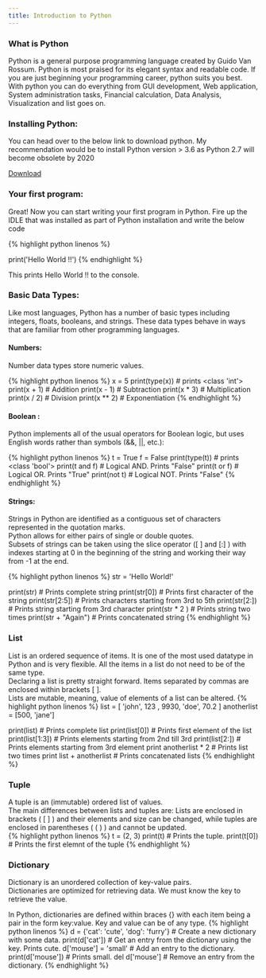 ```yaml
---
title: Introduction to Python
---
```


### What is Python
Python is a general purpose programming language created by Guido Van Rossum. Python is most praised for its elegant syntax and readable code. If you are just beginning your programming career, python suits you best.  
With python you can do everything from GUI development, Web application, System administration tasks, Financial calculation, Data Analysis, Visualization and list goes on.

### Installing Python:
You can head over to the below link to download python. My recommendation would be to install Python version > 3.6 as Python 2.7 will become obsolete by 2020

[Download](https://www.python.org/downloads/)

### Your first program:
Great! Now you can start writing your first program in Python. Fire up the IDLE that was installed as part of Python installation and write the below code

{% highlight python linenos %}

print('Hello World !!')
{% endhighlight %}

This prints Hello World !! to the console.

### Basic Data Types:
Like most languages, Python has a number of basic types including integers, floats, booleans, and strings. These data types behave in ways that are familiar from other programming languages.

#### Numbers:
Number data types store numeric values.

{% highlight python linenos %}
x = 5
print(type(x))  # prints <class 'int'>
print(x + 1)    # Addition
print(x - 1)	# Subtraction
print(x * 3)	# Multiplication
print(x / 2)	# Division
print(x ** 2)	# Exponentiation
{% endhighlight %}

#### Boolean : 
Python implements all of the usual operators for Boolean logic, but uses English words rather than symbols (&&, ||, etc.):

{% highlight python linenos %}
t = True
f = False
print(type(t))    # prints <class 'bool'>
print(t and f)    # Logical AND. Prints "False"
print(t or f)	  # Logical OR. Prints "True"
print(not t)	  # Logical NOT. Prints "False"
{% endhighlight %}

#### Strings:
Strings in Python are identified as a contiguous set of characters represented in the quotation marks.  
Python allows for either pairs of single or double quotes.  
Subsets of strings can be taken using the slice operator ([ ] and [:] ) with indexes starting at 0 in the beginning of the string and working their way from -1 at the end.

{% highlight python linenos %}
str = 'Hello World!'

print(str)         	 # Prints complete string
print(str[0])      	 # Prints first character of the string
print(str[2:5])    	 # Prints characters starting from 3rd to 5th
print(str[2:])       # Prints string starting from 3rd character
print(str * 2 )    	 # Prints string two times
print(str + "Again") # Prints concatenated string
{% endhighlight %}

### List
List is an ordered sequence of items. It is one of the most used datatype in Python and is very flexible. All the items in a list do not need to be of the same type.  
Declaring a list is pretty straight forward. Items separated by commas are enclosed within brackets [ ].  
Lists are mutable, meaning, value of elements of a list can be altered.
{% highlight python linenos %}
list = [ 'john', 123 , 9930, 'doe', 70.2 ]
anotherlist = [500, 'jane']

print(list)         # Prints complete list
print(list[0])       # Prints first element of the list
print(list[1:3])     # Prints elements starting from 2nd till 3rd 
print(list[2:])      # Prints elements starting from 3rd element
print anotherlist * 2  # Prints list two times
print list + anotherlist # Prints concatenated lists
{% endhighlight %}

### Tuple

A tuple is an (immutable) ordered list of values.  
The main differences between lists and tuples are: Lists are enclosed in brackets ( [ ] ) and their elements and size can be changed, while tuples are enclosed in parentheses ( ( ) ) and cannot be updated.  
{% highlight python linenos %}
t = (2, 3)
print(t)	# Prints the tuple.
print(t[0])	# Prints the first elemnt of the tuple
{% endhighlight %}

### Dictionary
Dictionary is an unordered collection of key-value pairs.  
Dictionaries are optimized for retrieving data. We must know the key to retrieve the value.  

In Python, dictionaries are defined within braces {} with each item being a pair in the form key:value. Key and value can be of any type.
{% highlight python linenos %}
d = {'cat': 'cute', 'dog': 'furry'}  # Create a new dictionary with some data.
print(d['cat'])						 # Get an entry from the dictionary using the key. Prints cute.
d['mouse'] = 'small'				 # Add an entry to the dictionary.
print(d['mouse'])					 # Prints small.
del d['mouse']						 # Remove an entry from the dictionary.
{% endhighlight %}



